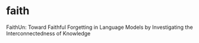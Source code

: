 # faith
FaithUn: Toward Faithful Forgetting in Language Models by Investigating the Interconnectedness of Knowledge
